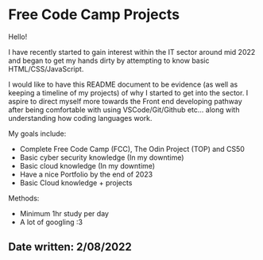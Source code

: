 # Free Code Camp Projects
Hello!

I have recently started to gain interest within the IT sector around mid 2022 and began to get my hands dirty by attempting to know basic HTML/CSS/JavaScript.

I would like to have this README document to be evidence (as well as keeping a timeline of my projects) of why I started to get into the sector. I aspire to direct myself more towards the Front end developing pathway after being comfortable with using VSCode/Git/Github etc... along with understanding how coding languages work.

My goals include:

+ Complete Free Code Camp (FCC), The Odin Project (TOP) and CS50
+ Basic cyber security knowledge (In my downtime)
+ Basic cloud knowledge (In my downtime)
+ Have a nice Portfolio by the end of 2023
+ Basic Cloud knowledge + projects

Methods:
+ Minimum 1hr study per day
+ A lot of googling :3


Date written: 2/08/2022
-----------------------------------------------------------------



